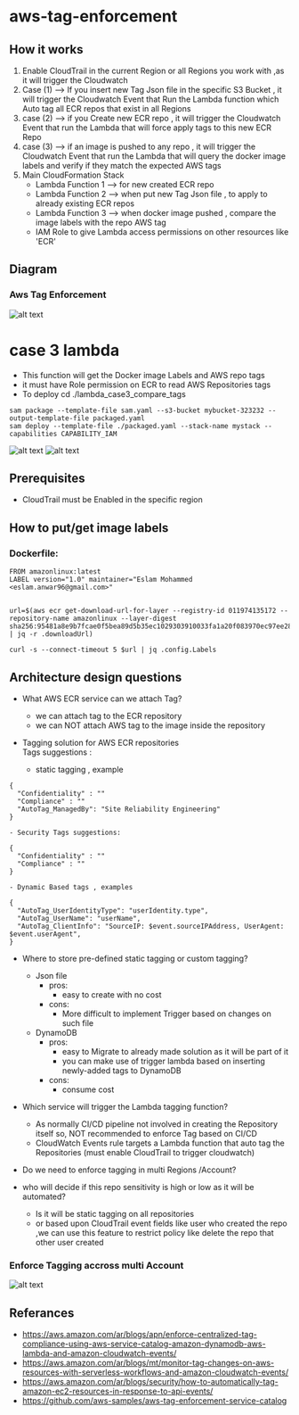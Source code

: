# aws-tag-enforcement

## How it works
1. Enable CloudTrail in the current Region or all Regions you work with ,as it will trigger the Cloudwatch
2. Case (1) --> If you insert new Tag Json file in the specific S3 Bucket , it will trigger the Cloudwatch Event that Run the Lambda function which Auto tag all ECR repos that exist in all Regions
3. case (2) --> if you Create new ECR repo , it will trigger the Cloudwatch Event that run the Lambda that will force apply tags to this new ECR Repo
4. case (3) --> if an image is pushed to any repo , it will trigger the Cloudwatch Event that run the Lambda that will query the docker image labels and verify if they match the expected AWS tags
5. Main CloudFormation Stack 
    - Lambda Function 1 --> for new created ECR repo 
    - Lambda Function 2 --> when put new Tag Json file , to apply to already existing ECR repos
    - Lambda Function 3 --> when docker image pushed , compare the image labels with the repo AWS tag
    - IAM Role to give Lambda access permissions on other resources like 'ECR'

## Diagram
### Aws Tag Enforcement
![alt text](https://github.com/Eslamanwar/aws-tag-enforcement/blob/master/images/Auto-Tag-Diagram.png?raw=true)




# case 3 lambda
- This function will get the Docker image Labels and AWS repo tags
- it must have Role permission on ECR to read AWS Repositories tags
- To deploy cd ./lambda_case3_compare_tags

```
sam package --template-file sam.yaml --s3-bucket mybucket-323232 --output-template-file packaged.yaml
sam deploy --template-file ./packaged.yaml --stack-name mystack --capabilities CAPABILITY_IAM
```

![alt text](https://github.com/Eslamanwar/aws-tag-enforcement/blob/master/images/tag.png?raw=true)
![alt text](https://github.com/Eslamanwar/aws-tag-enforcement/blob/master/images/screenshot.png?raw=true)



## Prerequisites

- CloudTrail must be Enabled in the specific region





## How to put/get image labels

### Dockerfile:

```
FROM amazonlinux:latest
LABEL version="1.0" maintainer="Eslam Mohammed <eslam.anwar96@gmail.com>"


url=$(aws ecr get-download-url-for-layer --registry-id 011974135172 --repository-name amazonlinux --layer-digest sha256:95481a8e9b7fcae0f5bea89d5b35ec1029303910033fa1a20f083970ec97ee28 | jq -r .downloadUrl)

curl -s --connect-timeout 5 $url | jq .config.Labels
```




## Architecture design questions

- What AWS ECR service can we attach Tag?
    - we can attach tag to the ECR repository
    - we can NOT attach AWS tag to the image inside the repository


- Tagging solution for AWS ECR repositories   
Tags suggestions :   
    - static tagging , example   
```
{
  "Confidentiality" : ""
  "Compliance" : ""
  "AutoTag_ManagedBy": "Site Reliability Engineering"
}
```
    - Security Tags suggestions:
```
{
  "Confidentiality" : ""
  "Compliance" : ""
}
```

    - Dynamic Based tags , examples
```
{
  "AutoTag_UserIdentityType": "userIdentity.type",
  "AutoTag_UserName": "userName",
  "AutoTag_ClientInfo": "SourceIP: $event.sourceIPAddress, UserAgent: $event.userAgent",
}
```

- Where to store pre-defined static tagging or custom tagging?
    - Json file
        - pros:
            - easy to create with no cost
        - cons:
            - More difficult to implement Trigger based on changes on such file
    - DynamoDB 
        - pros:
            - easy to Migrate to already made solution as it will be part of it
            - you can make use of trigger lambda based on inserting newly-added tags to DynamoDB
        - cons:
            - consume cost



- Which service will trigger the Lambda tagging function?
    - As normally CI/CD pipeline not involved in creating the Repository itself so, NOT recommended to enforce Tag based on CI/CD
    - CloudWatch Events rule targets a Lambda function that auto tag the Repositories (must enable CloudTrail to trigger cloudwatch)


- Do we need to enforce tagging in multi Regions /Account?


- who will decide if this repo sensitivity is high or low as it will be automated? 
    - Is it will be static tagging on all repositories
    - or based upon CloudTrail event fields like user who created the repo ,we can use this feature to restrict policy like delete the repo that other user created








### Enforce Tagging accross multi Account
![alt text](https://github.com/Eslamanwar/aws-tag-enforcement/blob/master/images/Auto-Tag-Diagram-multi-Account.png?raw=true)

## Referances

- https://aws.amazon.com/ar/blogs/apn/enforce-centralized-tag-compliance-using-aws-service-catalog-amazon-dynamodb-aws-lambda-and-amazon-cloudwatch-events/
- https://aws.amazon.com/ar/blogs/mt/monitor-tag-changes-on-aws-resources-with-serverless-workflows-and-amazon-cloudwatch-events/
- https://aws.amazon.com/ar/blogs/security/how-to-automatically-tag-amazon-ec2-resources-in-response-to-api-events/
- https://github.com/aws-samples/aws-tag-enforcement-service-catalog























